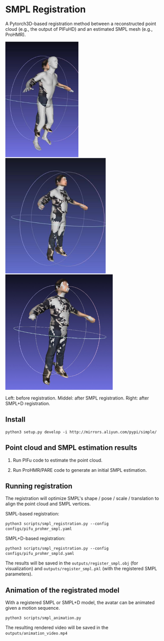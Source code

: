 # SMPL Registration

A Pytorch3D-based registration method between a reconstructed point cloud (e.g., the output of PIFuHD) and an estimated SMPL mesh (e.g., ProHMR).

<img src="data/figures/before_registration.jpg" height="360">
<img src="data/figures/after_registration.jpg" height="360">
<img src="data/figures/after_smpld_registration.jpg" height="360">

Left: before registration. Middel: after SMPL registration. Right: after SMPL+D registration.

## Install

```
python3 setup.py develop -i http://mirrors.aliyun.com/pypi/simple/
```

## Point cloud and SMPL estimation results

1. Run PIFu code to estimate the point cloud.

1. Run ProHMR/PARE code to generate an initial SMPL estimation.

## Running registration

The registration will optimize SMPL's shape / pose / scale / translation to align the point cloud and SMPL vertices.

SMPL-based registration:

```
python3 scripts/smpl_registration.py --config configs/pifu_prohmr_smpl.yaml
```

SMPL+D-based registration:

```
python3 scripts/smpl_registration.py --config configs/pifu_prohmr_smpld.yaml
```

The results will be saved in the ```outputs/register_smpl.obj``` (for visualization) and ```outputs/register_smpl.pkl``` (with the registered SMPL parameters).


## Animation of the registrated model

With a registered SMPL or SMPL+D model, the avatar can be animated given a motion sequence.

```
python3 scripts/smpl_animation.py
```

The resulting rendered video will be saved in the ```outputs/animation_video.mp4```
